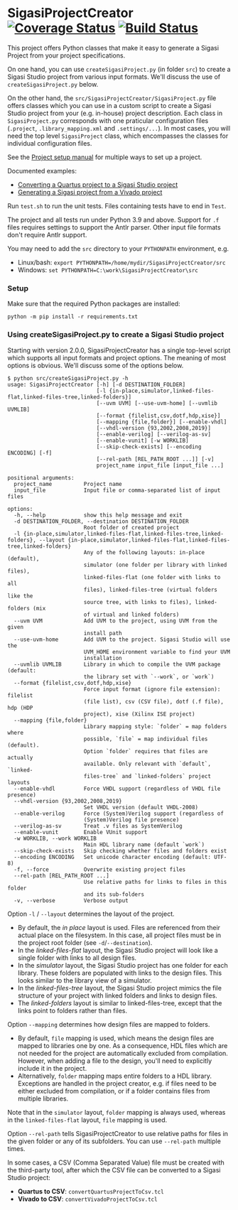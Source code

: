 SigasiProjectCreator [![Coverage Status](https://coveralls.io/repos/github/sigasi/SigasiProjectCreator/badge.svg?branch=master)](https://coveralls.io/github/sigasi/SigasiProjectCreator?branch=verilog_support) [![Build Status](https://travis-ci.org/sigasi/SigasiProjectCreator.svg?branch=master)](https://travis-ci.org/sigasi/SigasiProjectCreator)
====================

This project offers Python classes that make it easy to generate a
Sigasi Project from your project specifications.

On one hand, you can use `createSigasiProject.py` (in folder `src`) to
create a Sigasi Studio project from various input formats. We'll
discuss the use of `createSigasiProject.py` below.

On the other hand, the `src/SigasiProjectCreator/SigasiProject.py` file
offers classes which you can use in a custom script to create a Sigasi
Studio project from your (e.g. in-house) project description. Each
class in `SigasiProject.py` corresponds with one praticular
configuration files (`.project`, `.library_mapping.xml` and
`.settings/...`). In most cases, you will need the top level
`SigasiProject` class, which encompasses the classes for individual
configuration files.

See the [Project setup manual](https://insights.sigasi.com/manual/projectsetup/) for multiple ways to set up a project.

Documented examples:
* [Converting a Quartus project to a Sigasi Studio project](https://insights.sigasi.com/tech/importing-quartus-project-sigasi/)
* [Generating a Sigasi project from a Vivado project](https://insights.sigasi.com/tech/generating-sigasi-project-vivado-project/)

Run `test.sh` to run the unit tests.
Files containing tests have to end in `Test`.

The project and all tests run under Python 3.9 and above.
Support for `.f` files requires settings to support the Antlr parser.
Other input file formats don't require Antlr support.

You may need to add the `src` directory to your `PYTHONPATH` environment, e.g.

* Linux/bash: `export PYTHONPATH=/home/mydir/SigasiProjectCreator/src`
* Windows: `set PYTHONPATH=C:\work\SigasiProjectCreator\src`

### Setup

Make sure that the required Python packages are installed:

`python -m pip install -r requirements.txt`

### Using createSigasiProject.py to create a Sigasi Studio project

Starting with version 2.0.0, SigasiProjectCreator has a single
top-level script which supports all input formats and project options. The meaning of most options is obvious. We'll discuss some of the options below.

```
$ python src/createSigasiProject.py -h
usage: SigasiProjectCreator [-h] [-d DESTINATION_FOLDER]
                            [-l {in-place,simulator,linked-files-flat,linked-files-tree,linked-folders}]
                            [--uvm UVM] [--use-uvm-home] [--uvmlib UVMLIB]
                            [--format {filelist,csv,dotf,hdp,xise}]
                            [--mapping {file,folder}] [--enable-vhdl]
                            [--vhdl-version {93,2002,2008,2019}]
                            [--enable-verilog] [--verilog-as-sv]
                            [--enable-vunit] [-w WORKLIB]
                            [--skip-check-exists] [--encoding ENCODING] [-f]
                            [--rel-path [REL_PATH_ROOT ...]] [-v]
                            project_name input_file [input_file ...]

positional arguments:
  project_name          Project name
  input_file            Input file or comma-separated list of input files

options:
  -h, --help            show this help message and exit
  -d DESTINATION_FOLDER, --destination DESTINATION_FOLDER
                        Root folder of created project
  -l {in-place,simulator,linked-files-flat,linked-files-tree,linked-folders}, --layout {in-place,simulator,linked-files-flat,linked-files-tree,linked-folders}
                        Any of the following layouts: in-place (default),
                        simulator (one folder per library with linked files),
                        linked-files-flat (one folder with links to all
                        files), linked-files-tree (virtual folders like the
                        source tree, with links to files), linked-folders (mix
                        of virtual and linked folders)
  --uvm UVM             Add UVM to the project, using UVM from the given
                        install path
  --use-uvm-home        Add UVM to the project. Sigasi Studio will use the
                        UVM_HOME environment variable to find your UVM
                        installation
  --uvmlib UVMLIB       Library in which to compile the UVM package (default:
                        the library set with `--work`, or `work`)
  --format {filelist,csv,dotf,hdp,xise}
                        Force input format (ignore file extension): filelist
                        (file list), csv (CSV file), dotf (.f file), hdp (HDP
                        project), xise (Xilinx ISE project)
  --mapping {file,folder}
                        Library mapping style: `folder` = map folders where
                        possible, `file` = map individual files (default).
                        Option `folder` requires that files are actually
                        available. Only relevant with `default`, `linked-
                        files-tree` and `linked-folders` project layouts
  --enable-vhdl         Force VHDL support (regardless of VHDL file presence)
  --vhdl-version {93,2002,2008,2019}
                        Set VHDL version (default VHDL-2008)
  --enable-verilog      Force (System)Verilog support (regardless of
                        (System)Verilog file presence)
  --verilog-as-sv       Treat .v files as SystemVerilog
  --enable-vunit        Enable VUnit support
  -w WORKLIB, --work WORKLIB
                        Main HDL library name (default `work`)
  --skip-check-exists   Skip checking whether files and folders exist
  --encoding ENCODING   Set unicode character encoding (default: UTF-8)
  -f, --force           Overwrite existing project files
  --rel-path [REL_PATH_ROOT ...]
                        Use relative paths for links to files in this folder
                        and its sub-folders
  -v, --verbose         Verbose output
```

Option `-l` / `--layout` determines the layout of the project.
* By default, the *in place* layout is used. Files are referenced from their actual place on the filesystem. In this case, all project files must be in the project root folder (see `-d`/`--destination`).
* In the *linked-files-flat* layout, the Sigasi Studio project will look like a single folder with links to all design files.
* In the *simulator* layout, the Sigasi Studio project has one folder for each library. These folders are populated with links to the design files. This looks similar to the library view of a simulator.
* In the *linked-files-tree* layout, the Sigasi Studio project mimics the file structure of your project with linked folders and links to design files.
* The *linked-folders* layout is similar to linked-files-tree, except that the links point to folders rather than files.

Option `--mapping` determines how design files are mapped to folders.
* By default, `file` mapping is used, which means the design files are mapped to libraries one by one. As a consequence, HDL files which are not needed for the project are automatically excluded from compilation. However, when adding a file to the design, you'll need to explicitly include it in the project.
* Alternatively, `folder` mapping maps entire folders to a HDL library. Exceptions are handled in the project creator, e.g. if files need to be either excluded from compilation, or if a folder contains files from multiple libraries.

Note that in the `simulator` layout, `folder` mapping is always used, whereas in the `linked-files-flat` layout, `file` mapping is used.

Option `--rel-path` tells SigasiProjectCreator to use relative paths for files in the 
given folder or any of its subfolders. You can use `--rel-path` multiple times.

In some cases, a CSV (Comma Separated Value) file must be created with
the third-party tool, after which the CSV file can be converted to a
Sigasi Studio project:

* **Quartus to CSV**: `convertQuartusProjectToCsv.tcl`
* **Vivado to CSV**: `convertVivadoProjectToCsv.tcl`
